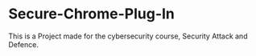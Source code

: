 # Secure-Chrome-Plug-In
This is a Project made for the cybersecurity course, Security Attack and Defence.
